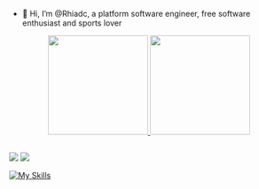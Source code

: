 - 👋 Hi, I’m @Rhiadc, a platform software engineer, free software enthusiast and sports lover 

<div align="center">
  <a href="https://github.com/rhiadc">
  <img height="180em" src="https://github-readme-stats.vercel.app/api?username=rhiadc&show_icons=true&theme=dracula&include_all_commits=true&count_private=true"/>
  <img height="180em" src="https://github-readme-stats.vercel.app/api/top-langs/?username=rhiadc&layout=compact&langs_count=7&theme=dracula"/>
</div>
</div></a>
  
  ##
 
<div> 
  <a href = "mailto:rhiad.ciccoli@gmail.com"><img src="https://img.shields.io/badge/-Gmail-%23333?style=for-the-badge&logo=gmail&logoColor=white" target="_blank"></a>
  <a href="https://www.linkedin.com/in/rhiadciccoli/" target="_blank"><img src="https://img.shields.io/badge/-LinkedIn-%230077B5?style=for-the-badge&logo=linkedin&logoColor=white" target="_blank"></a> 
 
 [![My Skills](https://skillicons.dev/icons?i=aws,go,elixir,bash,kubernetes,docker,gitlab,git,linux,postgresql,prometheus)](https://skillicons.dev)
 
 
</div>
<!---
Rhiadc/Rhiadc is a ✨ special ✨ repository because its `README.md` (this file) appears on your GitHub profile.
You can click the Preview link to take a look at your changes.
--->
